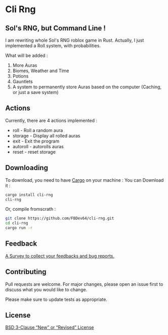 # Cli Rng
## Sol's RNG, but Command Line !
I am rewriting whole Sol's RNG roblox game in Rust. Actually, I just implemented a Roll system, with probabilities.

What will be added :
1. More Auras
2. Biomes, Weather and Time
3. Potions
4. Gauntlets
5. A system to permanently store Auras based on the computer (Caching, or just a save system)

## Actions
Currently, there are 4 actions implemented :
- roll - Roll a random aura
- storage - Display all rolled auras
- exit - Exit the program
- autoroll - autorolls auras
- reset - reset storage

## Downloading
To download, you need to have [Cargo](https://doc.rust-lang.org/cargo/) on your machine :
You can Download it :
```bash
cargo install cli-rng
cli-rng
```
Or, compile fromscrath :
```bash
git clone https://github.com/FBDev64/cli-rng.git
cd cli-rng
cargo run -r
```
## Feedback
[A Survey to collect your feedbacks and bug reports.](https://forms.gle/2RPzt97PhyoSHfKb9)
## Contributing

Pull requests are welcome. For major changes, please open an issue first
to discuss what you would like to change.

Please make sure to update tests as appropriate.

## License

[BSD 3-Clause “New” or “Revised” License](https://choosealicense.com/licenses/bsd-3-clause/)
